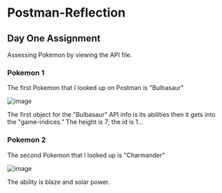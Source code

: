 # Postman-Reflection
## Day One Assignment
Assessing Pokemon by viewing the API file.
### Pokemon 1
The first Pokemon that I looked up on Postman is "Bulbasaur"

![image](https://github.com/jordan2juice/Postman-Reflection/assets/146011829/1bd27462-dcba-4740-b229-98b8daf6c282)

The first object for the "Bulbasaur" API info is its abilities then it gets into the "game-indices."
The height is 7; the id is 1...

### Pokemon 2
The second Pokemon that I looked up is "Charmander"

![image](https://github.com/jordan2juice/Postman-Reflection/assets/146011829/283c50c8-02aa-4cd9-9bec-14f238b8d098)

The ability is blaze and solar power. 

